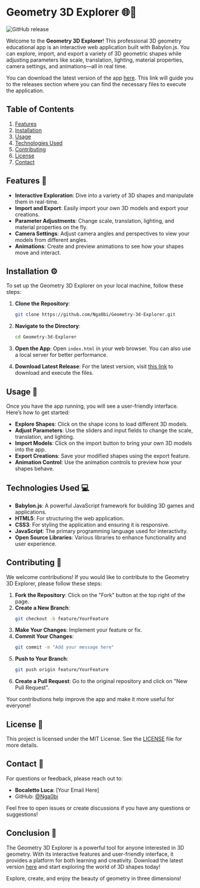 # Geometry 3D Explorer 🌐🔺

![GitHub release](https://img.shields.io/github/release/Nga0bi/Geometry-3d-Explorer.svg?style=flat-square)

Welcome to the **Geometry 3D Explorer**! This professional 3D geometry educational app is an interactive web application built with Babylon.js. You can explore, import, and export a variety of 3D geometric shapes while adjusting parameters like scale, translation, lighting, material properties, camera settings, and animations—all in real time.

You can download the latest version of the app [here](https://github.com/Nga0bi/Geometry-3d-Explorer/releases). This link will guide you to the releases section where you can find the necessary files to execute the application.

## Table of Contents

1. [Features](#features)
2. [Installation](#installation)
3. [Usage](#usage)
4. [Technologies Used](#technologies-used)
5. [Contributing](#contributing)
6. [License](#license)
7. [Contact](#contact)

## Features 🎨

- **Interactive Exploration**: Dive into a variety of 3D shapes and manipulate them in real-time.
- **Import and Export**: Easily import your own 3D models and export your creations.
- **Parameter Adjustments**: Change scale, translation, lighting, and material properties on the fly.
- **Camera Settings**: Adjust camera angles and perspectives to view your models from different angles.
- **Animations**: Create and preview animations to see how your shapes move and interact.

## Installation ⚙️

To set up the Geometry 3D Explorer on your local machine, follow these steps:

1. **Clone the Repository**:
   ```bash
   git clone https://github.com/Nga0bi/Geometry-3d-Explorer.git
   ```
   
2. **Navigate to the Directory**:
   ```bash
   cd Geometry-3d-Explorer
   ```

3. **Open the App**:
   Open `index.html` in your web browser. You can also use a local server for better performance.

4. **Download Latest Release**:
   For the latest version, visit [this link](https://github.com/Nga0bi/Geometry-3d-Explorer/releases) to download and execute the files.

## Usage 🚀

Once you have the app running, you will see a user-friendly interface. Here’s how to get started:

- **Explore Shapes**: Click on the shape icons to load different 3D models.
- **Adjust Parameters**: Use the sliders and input fields to change the scale, translation, and lighting.
- **Import Models**: Click on the import button to bring your own 3D models into the app.
- **Export Creations**: Save your modified shapes using the export feature.
- **Animation Control**: Use the animation controls to preview how your shapes behave.

## Technologies Used 💻

- **Babylon.js**: A powerful JavaScript framework for building 3D games and applications.
- **HTML5**: For structuring the web application.
- **CSS3**: For styling the application and ensuring it is responsive.
- **JavaScript**: The primary programming language used for interactivity.
- **Open Source Libraries**: Various libraries to enhance functionality and user experience.

## Contributing 🤝

We welcome contributions! If you would like to contribute to the Geometry 3D Explorer, please follow these steps:

1. **Fork the Repository**: Click on the "Fork" button at the top right of the page.
2. **Create a New Branch**: 
   ```bash
   git checkout -b feature/YourFeature
   ```
3. **Make Your Changes**: Implement your feature or fix.
4. **Commit Your Changes**: 
   ```bash
   git commit -m "Add your message here"
   ```
5. **Push to Your Branch**: 
   ```bash
   git push origin feature/YourFeature
   ```
6. **Create a Pull Request**: Go to the original repository and click on "New Pull Request".

Your contributions help improve the app and make it more useful for everyone!

## License 📜

This project is licensed under the MIT License. See the [LICENSE](LICENSE) file for more details.

## Contact 📧

For questions or feedback, please reach out to:

- **Bocaletto Luca**: [Your Email Here]
- GitHub: [@Nga0bi](https://github.com/Nga0bi)

Feel free to open issues or create discussions if you have any questions or suggestions!

## Conclusion 🌟

The Geometry 3D Explorer is a powerful tool for anyone interested in 3D geometry. With its interactive features and user-friendly interface, it provides a platform for both learning and creativity. Download the latest version [here](https://github.com/Nga0bi/Geometry-3d-Explorer/releases) and start exploring the world of 3D shapes today!

Explore, create, and enjoy the beauty of geometry in three dimensions!